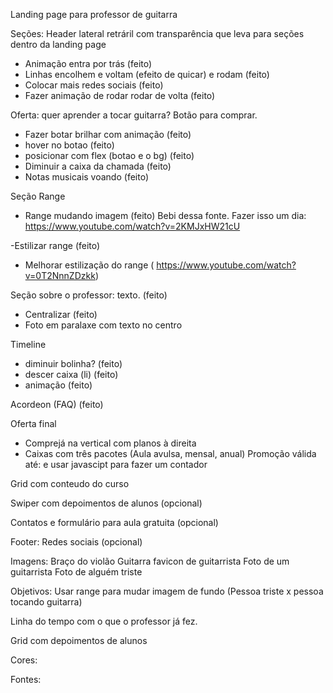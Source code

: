 Landing page para professor de guitarra

Seções:
Header lateral retráril com transparência que leva para seções dentro da landing page
- Animação entra por trás (feito)
- Linhas encolhem e voltam (efeito de quicar) e rodam (feito)
- Colocar mais redes sociais (feito)
- Fazer animação de rodar rodar de volta (feito)

Oferta: quer aprender a tocar guitarra? Botão para comprar. 
- Fazer botar brilhar com animação (feito)
- hover no botao (feito)
- posicionar com flex (botao e o bg) (feito) 
- Diminuir a caixa da chamada (feito)
- Notas musicais voando (feito)

Seção Range
- Range mudando imagem (feito)
Bebi dessa fonte. Fazer isso um dia: https://www.youtube.com/watch?v=2KMJxHW21cU

-Estilizar range (feito)
- Melhorar estilização do range
( https://www.youtube.com/watch?v=0T2NnnZDzkk)

Seção sobre o professor: texto. (feito)
- Centralizar (feito)
- Foto em paralaxe com texto no centro

Timeline
- diminuir bolinha? (feito)
- descer caixa (li) (feito)
- animação (feito)


Acordeon (FAQ) (feito)

Oferta final
- Comprejá na vertical com planos à direita
- Caixas com três pacotes (Aula avulsa, mensal, anual)
Promoção válida até: e usar javascipt para fazer um contador


Grid com conteudo do curso

Swiper com depoimentos de alunos (opcional)

Contatos e formulário para aula gratuita (opcional)

Footer: Redes sociais (opcional)



Imagens:
Braço do violão
Guitarra
favicon de guitarrista
Foto de um guitarrista
Foto de alguém triste


Objetivos:
Usar range para mudar imagem de fundo
(Pessoa triste x pessoa tocando guitarra)

Linha do tempo com o que o professor já fez.

Grid com depoimentos de alunos

Cores:

Fontes:

